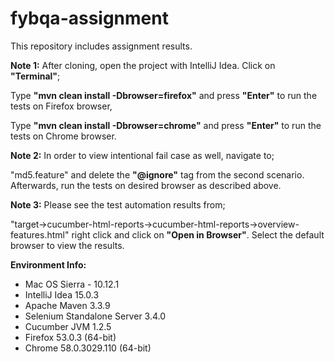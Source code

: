 # fybqa-assignment
This repository includes assignment results.

**Note 1:** After cloning, open the project with IntelliJ Idea. Click on **"Terminal"**;

Type **"mvn clean install -Dbrowser=firefox"** and press **"Enter"** to run the tests on Firefox browser,

Type **"mvn clean install -Dbrowser=chrome"** and press **"Enter"** to run the tests on Chrome browser.

**Note 2:** In order to view intentional fail case as well, navigate to;

"md5.feature" and delete the **"@ignore"** tag from the second scenario. Afterwards, run the tests on desired browser as described above.

**Note 3:** Please see the test automation results from; 

"target->cucumber-html-reports->cucumber-html-reports->overview-features.html" right click and click on **"Open in Browser"**. Select the default browser to view the results.

**Environment Info:**
- Mac OS Sierra - 10.12.1
- IntelliJ Idea 15.0.3
- Apache Maven 3.3.9
- Selenium Standalone Server 3.4.0
- Cucumber JVM 1.2.5
- Firefox 53.0.3 (64-bit)
- Chrome  58.0.3029.110 (64-bit)
